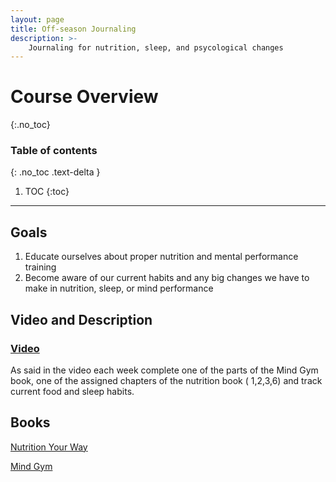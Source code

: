 ```yaml
---
layout: page
title: Off-season Journaling
description: >-
    Journaling for nutrition, sleep, and psycological changes
---
```


# Course Overview
{:.no_toc}

### Table of contents
{: .no_toc .text-delta }

1. TOC
{:toc}

---

## Goals
1. Educate ourselves about proper nutrition and mental performance training
2. Become aware of our current habits and any big changes we have to make in nutrition, sleep, or mind performance

## Video and Description

### <a href="https://www.youtube.com/watch?v=aK9XpcoCDa4"> Video </a>

As said in the video each week complete one of the parts of the Mind Gym book, one of the assigned chapters of the nutrition book ( 1,2,3,6) and track current food and sleep habits. 
    
## Books
<a href="https://www.amazon.com/Nutrition-Your-Way-Josh-Bryant-ebook/dp/B07MP7JM4T/ref=sr_1_1?keywords=nutrition+your+way&qid=1684532498&s=amazon-devices&sr=1-1">Nutrition  Your Way</a>

<a href="https://www.amazon.com/Mind-Gym-Athletes-Guide-Excellence-ebook/dp/B006B7LP1O/ref=sr_1_1?crid=37PSJOGRWA4UG&keywords=mind+gym&qid=1684532544&sprefix=mind+gym%2Caps%2C105&sr=8-1">Mind Gym</a>
    


